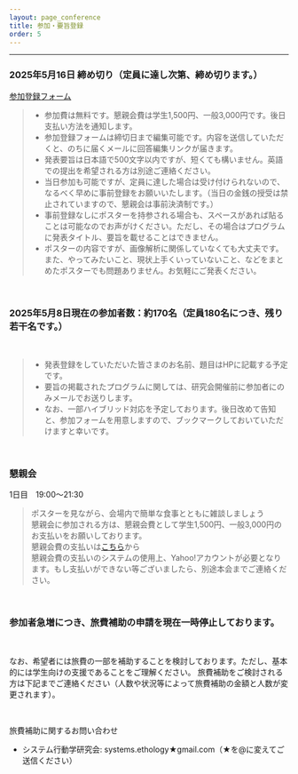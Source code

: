 ```yaml
---
layout: page_conference
title: 参加・要旨登録
order: 5
---
```

***

### 2025年5月16日 締め切り（定員に達し次第、締め切ります。）

<a href="https://docs.google.com/forms/d/e/1FAIpQLSfq8GA7E7LMyP78fGL7rFZV4hzA1bGYx6zy3UzEb74pd0jR1g/viewform?usp=dialog" target="_blank" rel="noopener noreferrer">参加登録フォーム</a>

> - 参加費は無料です。懇親会費は学生1,500円、一般3,000円です。後日支払い方法を通知します。
> - 参加登録フォームは締切日まで編集可能です。内容を送信していただくと、のちに届くメールに回答編集リンクが届きます。
> - 発表要旨は日本語で500文字以内ですが、短くても構いません。英語での提出を希望される方は別途ご連絡ください。
> - 当日参加も可能ですが、定員に達した場合は受け付けられないので、なるべく早めに事前登録をお願いいたします。（当日の金銭の授受は禁止されていますので、懇親会は事前決済制です。）
> - 事前登録なしにポスターを持参される場合も、スペースがあれば貼ることは可能なのでお声がけください。ただし、その場合はプログラムに発表タイトル、要旨を載せることはできません。
> - ポスターの内容ですが、画像解析に関係していなくても大丈夫です。また、やってみたいこと、現状上手くいっていないこと、などをまとめたポスターでも問題ありません。お気軽にご発表ください。

<br>

### 2025年5月8日現在の参加者数：約170名（定員180名につき、残り若干名です。）

<br>

> - 発表登録をしていただいた皆さまのお名前、題目はHPに記載する予定です。
> - 要旨の掲載されたプログラムに関しては、研究会開催前に参加者にのみメールでお送りします。
> - なお、一部ハイブリッド対応を予定しております。後日改めて告知と、参加フォームを用意しますので、ブックマークしておいていただけますと幸いです。

<br>


### 懇親会

1日目　19:00〜21:30

> ポスターを見ながら、会場内で簡単な食事とともに雑談しましょう  
> 懇親会に参加される方は、懇親会費として学生1,500円、一般3,000円のお支払いをお願いしております。  
> 懇親会費の支払いは[こちら](https://passmarket.yahoo.co.jp/event/show/detail/02ux05v05pe41.html)から  
> 懇親会費の支払いのシステムの使用上、Yahoo!アカウントが必要となります。もし支払いができない等ございましたら、別途本会までご連絡ください。  

<br>

### 参加者急増につき、旅費補助の申請を現在一時停止しております。

<br>

なお、希望者には旅費の一部を補助することを検討しております。ただし、基本的には学生向けの支援であることをご理解ください。
旅費補助をご検討される方は下記までご連絡ください（人数や状況等によって旅費補助の金額と人数が変更されます）。

<br>

旅費補助に関するお問い合わせ
- システム行動学研究会:  systems.ethology★gmail.com（★を@に変えてご送信ください）
